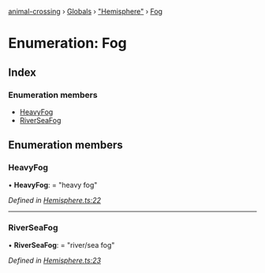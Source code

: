 [animal-crossing](../README.md) › [Globals](../globals.md) › ["Hemisphere"](../modules/_hemisphere_.md) › [Fog](_hemisphere_.fog.md)

# Enumeration: Fog

## Index

### Enumeration members

* [HeavyFog](_hemisphere_.fog.md#heavyfog)
* [RiverSeaFog](_hemisphere_.fog.md#riverseafog)

## Enumeration members

###  HeavyFog

• **HeavyFog**: = "heavy fog"

*Defined in [Hemisphere.ts:22](https://github.com/Norviah/animal-crossing/blob/26c21f5/module/types/Hemisphere.ts#L22)*

___

###  RiverSeaFog

• **RiverSeaFog**: = "river/sea fog"

*Defined in [Hemisphere.ts:23](https://github.com/Norviah/animal-crossing/blob/26c21f5/module/types/Hemisphere.ts#L23)*

